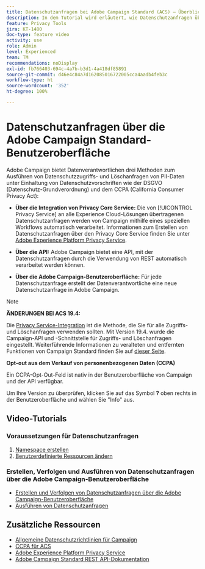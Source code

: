 ```yaml
---
title: Datenschutzanfragen bei Adobe Campaign Standard (ACS) – Überblick
description: In dem Tutorial wird erläutert, wie Datenschutzanfragen über die Benutzeroberfläche von Adobe Campaign Standard erstellt werden.
feature: Privacy Tools
jira: KT-1480
doc-type: feature video
activity: use
role: Admin
level: Experienced
team: TM
recommendations: noDisplay
exl-id: fb766403-694c-4a7b-b3d1-4a418df85891
source-git-commit: d46e4c84a7d162085016722005cca4aadb4feb3c
workflow-type: ht
source-wordcount: '352'
ht-degree: 100%

---
```


# Datenschutzanfragen über die Adobe Campaign Standard-Benutzeroberfläche

Adobe Campaign bietet Datenverantwortlichen drei Methoden zum Ausführen von Datenschutzzugriffs- und Löschanfragen von PII-Daten unter Einhaltung von Datenschutzvorschriften wie der DSGVO (Datenschutz-Grundverordnung) und dem CCPA (California Consumer Privacy Act):

* **Über die Integration von Privacy Core Service:** Die von [!UICONTROL Privacy Service] an alle Experience Cloud-Lösungen übertragenen Datenschutzanfragen werden von Campaign mithilfe eines speziellen Workflows automatisch verarbeitet. Informationen zum Erstellen von Datenschutzanfragen über den Privacy Core Service finden Sie unter [Adobe Experience Platform Privacy Service](https://developer.adobe.com/apis/experienceplatform/gdpr.html).

* **Über die API:** Adobe Campaign bietet eine API, mit der Datenschutzanfragen durch die Verwendung von REST automatisch verarbeitet werden können.

* **Über die Adobe Campaign-Benutzeroberfläche:** Für jede Datenschutzanfrage erstellt der Datenverantwortliche eine neue Datenschutzanfrage in Adobe Campaign.

>[!NOTE]
>
> **ÄNDERUNGEN BEI ACS 19.4:**
> 
> Die [Privacy Service-Integration](https://developer.adobe.com/apis/experienceplatform/gdpr.html) ist die Methode, die Sie für alle Zugriffs- und Löschanfragen verwenden sollten. Mit Version 19.4. wurde die Campaign-API und -Schnittstelle für Zugriffs- und Löschanfragen eingestellt. Weiterführende Informationen zu veralteten und entfernten Funktionen von Campaign Standard finden Sie auf [dieser Seite](https://experienceleague.adobe.com/docs/campaign-standard/using/release-notes/deprecated-features.html?lang=de).
>
>**Opt-out aus dem Verkauf von personenbezogenen Daten (CCPA)**
>
> Ein CCPA-Opt-Out-Feld ist nativ in der Benutzeroberfläche von Campaign und der API verfügbar.
>
> Um Ihre Version zu überprüfen, klicken Sie auf das Symbol **?** oben rechts in der Benutzeroberfläche und wählen Sie &quot;Info&quot; aus.

## Video-Tutorials

### Voraussetzungen für Datenschutzanfragen

1. [Namespace erstellen](/help/privacy/namespaces-for-privacy-requests.md)
1. [Benutzerdefinierte Ressourcen ändern](/help/privacy/custom-resources-for-privacy-requests.md)

### Erstellen, Verfolgen und Ausführen von Datenschutzanfragen über die Adobe Campaign-Benutzeroberfläche

* [Erstellen und Verfolgen von Datenschutzanfragen über die Adobe Campaign-Benutzeroberfläche](/help/privacy/create-and-track-privacy-requests.md)
* [Ausführen von Datenschutzanfragen](/help/privacy/execute-privacy-requests.md)

## Zusätzliche Ressourcen

* [Allgemeine Datenschutzrichtlinien für Campaign](https://experienceleague.adobe.com/docs/campaign-classic/using/getting-started/privacy/privacy-management.html?lang=de#getting-started)
* [CCPA für ACS](https://experienceleague.adobe.com/docs/campaign-standard/using/getting-started/privacy/privacy-requests.html?lang=de#privacy-requests)
* [Adobe Experience Platform Privacy Service](https://developer.adobe.com/apis/experienceplatform/gdpr.html)
* [Adobe Campaign Standard REST API-Dokumentation](https://final-docs.campaign.adobe.com/doc/standard/en/api/ACS_API.html#privacy-management)
